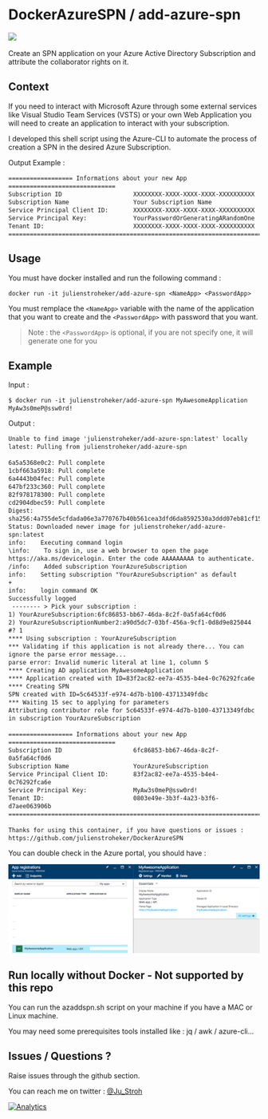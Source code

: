 # DockerAzureSPN / add-azure-spn
[![](https://images.microbadger.com/badges/image/julienstroheker/add-azure-spn.svg)](https://microbadger.com/images/julienstroheker/add-azure-spn "Get your own image badge on microbadger.com")

Create an SPN application on your Azure Active Directory Subscription and attribute the collaborator rights on it.

## Context

If you need to interact with Microsoft Azure through some external services like Visual Studio Team Services (VSTS) 
or your own Web Application you will need to create an application to interact with your subscription.

I developed this shell script using the Azure-CLI to automate the process of creation a SPN in the desired Azure Subscription.

Output Example :

```
================== Informations about your new App ==============================
Subscription ID                    XXXXXXXX-XXXX-XXXX-XXXX-XXXXXXXXXX
Subscription Name                  Your Subscription Name
Service Principal Client ID:       XXXXXXXX-XXXX-XXXX-XXXX-XXXXXXXXXX
Service Principal Key:             YourPasswordOrGeneratingARandomOne
Tenant ID:                         XXXXXXXX-XXXX-XXXX-XXXX-XXXXXXXXXX
=================================================================================
```

## Usage

You must have docker installed and run the following command :

```
docker run -it julienstroheker/add-azure-spn <NameApp> <PasswordApp>
```

You must remplace the `<NameApp>` variable with the name of the application that you want to create and the `<PasswordApp>` with password that you want.

>Note : the `<PasswordApp>` is optional, if you are not specify one, it will generate one for you

## Example

Input :
```
$ docker run -it julienstroheker/add-azure-spn MyAwesomeApplication MyAw3s0meP@ssw0rd!
```

Output :
```
Unable to find image 'julienstroheker/add-azure-spn:latest' locally
latest: Pulling from julienstroheker/add-azure-spn

6a5a5368e0c2: Pull complete
1cbf663a5918: Pull complete
6a4443b04fec: Pull complete
647bf233c360: Pull complete
82f978178300: Pull complete
cd2904dbec59: Pull complete
Digest: sha256:4a755de5cfdada06e3a770767b40b561cea3dfd6da8592530a3ddd07eb81cf15
Status: Downloaded newer image for julienstroheker/add-azure-spn:latest
info:    Executing command login
\info:    To sign in, use a web browser to open the page https://aka.ms/devicelogin. Enter the code AAAAAAAAA to authenticate.
/info:    Added subscription YourAzureSubscription
info:    Setting subscription "YourAzureSubscription" as default
+
info:    login command OK
Successfully logged
 -------- > Pick your subscription :
1) YourAzureSubscription:6fc86853-bb67-46da-8c2f-0a5fa64cf0d6
2) YourAzureSubscriptionNumber2:a90d5dc7-03bf-456a-9cf1-0d8d9e825044
#? 1
**** Using subscription : YourAzureSubscription
*** Validating if this application is not already there... You can ignore the parse error message...
parse error: Invalid numeric literal at line 1, column 5
**** Creating AD application MyAwesomeApplication
**** Application created with ID=83f2ac82-ee7a-4535-b4e4-0c76292fca6e
**** Creating SPN
SPN created with ID=5c64533f-e974-4d7b-b100-43713349fdbc
*** Waiting 15 sec to applying for parameters
Attributing contributor role for 5c64533f-e974-4d7b-b100-43713349fdbc in subscription YourAzureSubscription

================== Informations about your new App ==============================
Subscription ID                    6fc86853-bb67-46da-8c2f-0a5fa64cf0d6
Subscription Name                  YourAzureSubscription
Service Principal Client ID:       83f2ac82-ee7a-4535-b4e4-0c76292fca6e
Service Principal Key:             MyAw3s0meP@ssw0rd!
Tenant ID:                         0803e49e-3b3f-4a23-b3f6-d7aee063906b
=================================================================================

Thanks for using this container, if you have questions or issues : https://github.com/julienstroheker/DockerAzureSPN
```

You can double check in the Azure portal, you should have : 

![](./media/Example.png)

## Run locally without Docker - Not supported by this repo

You can run the azaddspn.sh script on your machine if you have a MAC or Linux machine.

You may need some prerequisites tools installed like : jq / awk / azure-cli...

## Issues / Questions ?

Raise issues through the github section.

You can reach me on twitter : [@Ju_Stroh](https://twitter.com/Ju_Stroh)

[![Analytics](https://ga-beacon.appspot.com/UA-85536321-1/DockerAzureSPN/readme?pixel)](https://github.com/igrigorik/ga-beacon)
